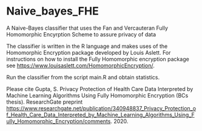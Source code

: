 # Naive_bayes_FHE
A Naive-Bayes classifier that uses the Fan and Vercauteran Fully Homomorphic Encyrption Scheme to assure privacy of data

The classifier is written in the R language and makes uses of the Homomorphic Encryption package developed by Louis Aslett. For instructions on how to install the Fully Homomorphic encryption package see https://www.louisaslett.com/HomomorphicEncryption/.

Run the classifier from the script main.R and obtain statistics. 

Please cite 
Gupta, S. Privacy Protection of Health Care Data Interpreted by Machine Learning Algorithms Using Fully Homomorphic Encryption (BCs thesis). ResearchGate preprint https://www.researchgate.net/publication/340948837_Privacy_Protection_of_Health_Care_Data_Interpreted_by_Machine_Learning_Algorithms_Using_Fully_Homomorphic_Encryption/comments. 2020. 
